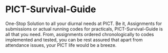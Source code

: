 # PICT-Survival-Guide
One-Stop Solution to all your diurnal needs at PICT.
Be it, Assignments for submissions or actual running codes for practicals, PICT-Survival-Guide is all that you need.
From, assignments ordered chronologically to codes implemented and tested, you can be rest assured that apart from attendance issues,
your PICT life would be a breeze.
